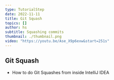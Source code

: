 ```yaml
---
type: TutorialStep
date: 2022-11-11
title: Git Squash
topics: []
author: hs
subtitle: Squashing commits
thumbnail: ./thumbnail.png
video: "https://youtu.be/Ase_X9p6exw&start=251s"
---
```


## Git Squash

- How to do Git Squashes from inside IntelliJ IDEA
